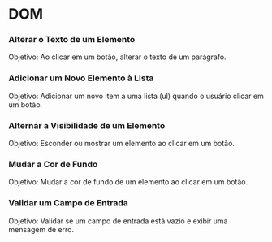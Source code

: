 ﻿# DOM
### Alterar o Texto de um Elemento
Objetivo: Ao clicar em um botão, alterar o texto de um parágrafo.

### Adicionar um Novo Elemento à Lista
Objetivo: Adicionar um novo item a uma lista (ul) quando o usuário clicar em um botão.

### Alternar a Visibilidade de um Elemento
Objetivo: Esconder ou mostrar um elemento ao clicar em um botão.

### Mudar a Cor de Fundo
Objetivo: Mudar a cor de fundo de um elemento ao clicar em um botão.

### Validar um Campo de Entrada
Objetivo: Validar se um campo de entrada está vazio e exibir uma mensagem de erro.
